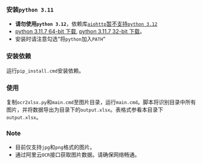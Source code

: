 ### 安装`python 3.11`
* **请勿使用`python 3.12`**，依赖库[`aiohttp`暂不支持`python 3.12`](https://github.com/aio-libs/aiohttp/issues/7739) 
* [python 3.11.7 64-bit 下载](https://www.python.org/ftp/python/3.11.7/python-3.11.7-amd64.exe), [python 3.11.7 32-bit 下载](https://www.python.org/ftp/python/3.11.7/python-3.11.7.exe)。
* 安装时请注意勾选“将`python`加入`PATH`“

### 安装依赖
运行`pip_install.cmd`安装依赖。

### 使用
复制`ocr2xlsx.py`和`main.cmd`至图片目录，运行`main.cmd`。脚本将识别目录中所有图片，并将数据导出为目录下的`output.xlsx`。表格式参看本目录下`output.xlsx`。

### Note
* 目前仅支持`jpg`和`png`格式的图片。
* 通过阿里云`OCR`接口获取图片数据。请确保网络畅通。
